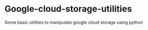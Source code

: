 # Google-cloud-storage-utilities
Some basic utilities to manipulate google cloud storage using python
